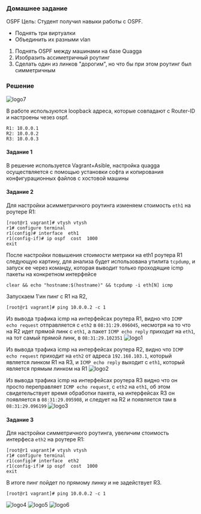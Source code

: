
### Домашнее задание
OSPF
Цель: Студент получил навыки работы с OSPF.  
  - Поднять три виртуалки  
  - Объединить их разными vlan  
1. Поднять OSPF между машинами на базе Quagga  
2. Изобразить ассиметричный роутинг  
3. Сделать один из линков "дорогим", но что бы при этом роутинг был симметричным  
  
### Решение
![logo7]

В работе используются loopback адреса, которые совпадают с Router-ID и настроены чезез ospf.
```
R1: 10.0.0.1
R2: 10.0.0.2
R3: 10.0.0.3
```
#### Задание 1
В решение используется Vagrant+Asible, настройка quagga осуществляется с помощью установки софта и копирования конфигурационных файлов с хостовой машины
#### Задание 2
Для настройки асимметричного роутинга изменяем стоимость `eth1` на роутере R1:
```
[root@r1 vagrant]# vtysh vtysh
r1# configure terminal
r1(config)# interface  eth1
r1(config-if)# ip ospf  cost  1000
exit
```
После настройки повышения стоимости метрики на eth1 роутера R1 следующую картину, для анализа будет 
использована утилита `tcpdump`, и запуск ее через команду, которая выводит только проходящие icmp пакеты на конкретном интерфейсе
```
clear && echo "hostname:$(hostname)" && tcpdump -i eth[N] icmp
```
Запускаем 1'ин пинг с R1 на R2, 
```
[root@r1 vagrant]# ping 10.0.0.2 -c 1
```

Из вывода трафика icmp на интерфейсах роутера R1, видно что `ICMP echo request` отправляется с `eth2` в `08:31:29.096045`, несмотря на то что на R2 идет прямой линк с `eth1`, а пакет `ICMP echo reply` приходит на `eth1`, на тот самый прямой линк, в `08:31:29.102351` ![logo1]

Из вывода трафика icmp на интерфейсах роутера R2, видно что `ICMP echo request` приходит на `eth2` от адреса `192.168.103.1`, который является линком R1 на R3, и `ICMP echo reply` выходит с `eth1`, который является прямым линком на R1 ![logo2]

Из вывода трафика icmp на интерфейсах роутера R3 видно что он просто переправляет `ICMP echo request`, с `eth2` на  `eth1`, об этом свидетельствует время обработки пакета, на интерфейсах R3 он появляется в `08:31:29.095908`, и следует на R2 и появляется там в `08:31:29.096199` ![logo3]

#### Задание 3
Для настройки симметричного роутинга, увеличим стоимость интерфеса `eth2` на роутере R1:
```
[root@r1 vagrant]# vtysh vtysh
r1# configure terminal
r1(config)# interface  eth2
r1(config-if)# ip ospf  cost  1000
exit
```
В итоге пинг пойдет по прямому линку и не задействует R3.
```
[root@r1 vagrant]# ping 10.0.0.2 -c 1
```
![logo4] ![logo5] ![logo6]

[logo1]: https://github.com/dbudakov/22.route/blob/master/image/asymmetry_route/R1_asymmetry_route.png
[logo2]: https://github.com/dbudakov/22.route/blob/master/image/asymmetry_route/R2_asymmetry_route.png
[logo3]: https://github.com/dbudakov/22.route/blob/master/image/asymmetry_route/R3_asymmetry_route.png
[logo4]: https://github.com/dbudakov/22.route/blob/master/image/asymmetry_route/R1_symmetry_route.png
[logo5]: https://github.com/dbudakov/22.route/blob/master/image/asymmetry_route/R1_symmetry_route.png
[logo6]: https://github.com/dbudakov/22.route/blob/master/image/asymmetry_route/R1_symmetry_route.png
[logo7]: https://github.com/dbudakov/22.route/blob/master/image/scheme/route.jpg
